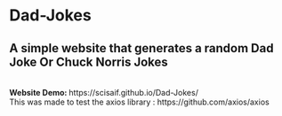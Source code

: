 # Dad-Jokes
<h2>A simple website that generates a random Dad Joke Or Chuck Norris Jokes</h2><br>
<b>Website Demo: </b> https://scisaif.github.io/Dad-Jokes/ <br>
This was made to test the axios library : https://github.com/axios/axios <br> 
